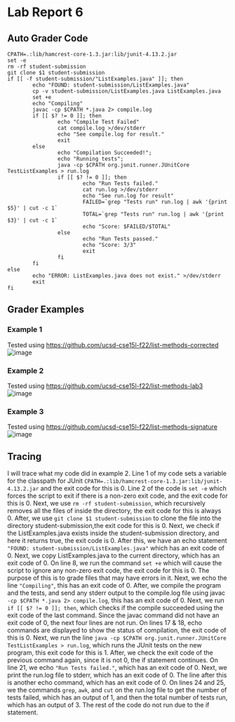 
# Lab Report 6

## Auto Grader Code

```
CPATH=.:lib/hamcrest-core-1.3.jar:lib/junit-4.13.2.jar
set -e
rm -rf student-submission
git clone $1 student-submission
if [[ -f student-submission/"ListExamples.java" ]]; then
        echo "FOUND: student-submission/ListExamples.java"
        cp -v student-submission/ListExamples.java ListExamples.java
        set +e
        echo "Compiling"
        javac -cp $CPATH *.java 2> compile.log
        if [[ $? != 0 ]]; then
                echo "Compile Test Failed"
                cat compile.log >/dev/stderr
                echo "See compile.log for result."
                exit
        else
                echo "Compilation Succeeded!";
                echo "Running tests";
                java -cp $CPATH org.junit.runner.JUnitCore TestListExamples > run.log
                if [[ $? != 0 ]]; then
                        echo "Run Tests failed."
                        cat run.log >/dev/stderr
                        echo "See run.log for result"
                        FAILED=`grep "Tests run" run.log | awk '{print $5}' | cut -c 1`                        
                        TOTAL=`grep "Tests run" run.log | awk '{print $3}' | cut -c 1`
                        echo "Score: $FAILED/$TOTAL"
                else
                        echo "Run Tests passed."
                        echo "Score: 3/3" 
                        exit
                fi
        fi
else
        echo "ERROR: ListExamples.java does not exist." >/dev/stderr
        exit
fi
```

## Grader Examples

### Example 1

Tested using https://github.com/ucsd-cse15l-f22/list-methods-corrected
![image](https://user-images.githubusercontent.com/114563712/204357612-593e9cb7-2409-49e0-aaab-08baf575e440.png)

### Example 2

Tested using https://github.com/ucsd-cse15l-f22/list-methods-lab3
![image](https://user-images.githubusercontent.com/114563712/204357710-58a99e50-082f-47a6-94eb-508b9e2f7e1b.png)

### Example 3

Tested using https://github.com/ucsd-cse15l-f22/list-methods-signature
![image](https://user-images.githubusercontent.com/114563712/204357789-866a655e-1b23-45d8-84fb-ccd4badf366c.png)

## Tracing

I will trace what my code did in example 2.
Line 1 of my code sets a variable for the classpath for JUnit `CPATH=.:lib/hamcrest-core-1.3.jar:lib/junit-4.13.2.jar` and the exit code for this is 0.
Line 2 of the code is `set -e` which forces the script to exit if there is a non-zero exit code, and the exit code for this is 0. Next, we use 
`rm -rf student-submission`, which recursively removes all the files of inside the directory, the exit code for this is always 0. After, we use 
`git clone $1 student-submission` to clone the file into the directory student-submission,the exit code for this is 0. Next, we check if the ListExamples.java
exists inside the student-submission directory, and here it returns true, the exit code is 0. After this, we have an echo statement
`"FOUND: student-submission/ListExamples.java"` which has an exit code of 0. Next, we copy ListExamples.java to the current directory,
which has an exit code of 0. On line 8, we run the command `set +e` which will cause the script to ignore any non-zero exit code, 
the exit code for this is 0. The purpose of this is to grade files that may have errors in it. Next, we echo the line `"Compiling"`, this has an exit code of 0.
After, we compile the program and the tests, and send any stderr output to the compile.log file using javac `-cp $CPATH *.java 2> compile.log`, 
this has an exit code of 0. Next, we run `if [[ $? != 0 ]]; then`, which checks if the compile succeeded using the exit code of the last command. Since the
javac command did not have an exit code of 0, the next four lines are not run. On lines 17 & 18, echo commands are displayed to show the status of compilation,
the exit code of this is 0. Next, we run the line `java -cp $CPATH org.junit.runner.JUnitCore TestListExamples > run.log`, which runs the JUnit tests on
the new program, this exit code for this is 1. After, we check the exit code of the previous command again, since it is not 0, the if statement continues.
On line 21, we echo `"Run Tests failed."`, which has an exit code of 0. Next, we print the run.log file to stderr, which has an exit code of 0. The line after
this is another echo command, which has an exit code of 0. On lines 24 and 25, we the commands `grep`, `awk`, and `cut` on the run.log file to get the number
of tests failed, which has an output of 1, and then the total number of tests run, which has an output of 3. The rest of the code do not run due to the if
statement.

